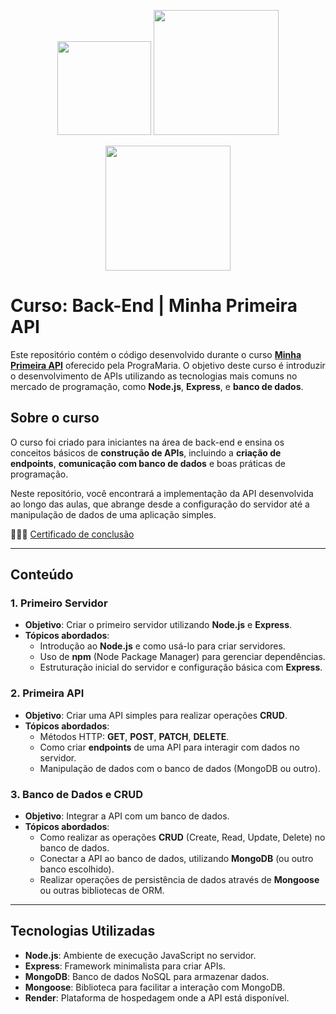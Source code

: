 <p align="center">
  <img src="https://github.com/user-attachments/assets/7dd2eaad-8387-4512-b913-1bc7b74959b8" width="150"> 
  <img src="https://github.com/user-attachments/assets/673c1ef1-a34a-441c-aa44-63e06caecec7" width="200">
</p>

<a href="https://www.programaria.org" target="_blank">
  <p align="center">
    <img src="https://github.com/user-attachments/assets/15dddadb-5b32-44fe-9d62-88909881aada" width="200">
  </p>
</a>

# Curso: Back-End | Minha Primeira API

Este repositório contém o código desenvolvido durante o curso [**Minha Primeira API**](https://www.programaria.org/cursos-programaria/back-end-minha-primeira-api/) oferecido pela PrograMaria. O objetivo deste curso é introduzir o desenvolvimento de APIs utilizando as tecnologias mais comuns no mercado de programação, como **Node.js**, **Express**, e **banco de dados**.

## Sobre o curso

O curso foi criado para iniciantes na área de back-end e ensina os conceitos básicos de **construção de APIs**, incluindo a **criação de endpoints**, **comunicação com banco de dados** e boas práticas de programação.

Neste repositório, você encontrará a implementação da API desenvolvida ao longo das aulas, que abrange desde a configuração do servidor até a manipulação de dados de uma aplicação simples.

<p align="left">
  👩🏻‍🎓 <a href="https://euprogramo.thinkific.com/certificates/rl2dmaprw7" target="_blank">Certificado de conclusão</a>
</p>

---

## Conteúdo

### 1. **Primeiro Servidor**
   - **Objetivo**: Criar o primeiro servidor utilizando **Node.js** e **Express**.
   - **Tópicos abordados**:
     - Introdução ao **Node.js** e como usá-lo para criar servidores.
     - Uso de **npm** (Node Package Manager) para gerenciar dependências.
     - Estruturação inicial do servidor e configuração básica com **Express**.

### 2. **Primeira API**
   - **Objetivo**: Criar uma API simples para realizar operações **CRUD**.
   - **Tópicos abordados**:
     - Métodos HTTP: **GET**, **POST**, **PATCH**, **DELETE**.
     - Como criar **endpoints** de uma API para interagir com dados no servidor.
     - Manipulação de dados com o banco de dados (MongoDB ou outro).

### 3. **Banco de Dados e CRUD**
   - **Objetivo**: Integrar a API com um banco de dados.
   - **Tópicos abordados**:
     - Como realizar as operações **CRUD** (Create, Read, Update, Delete) no banco de dados.
     - Conectar a API ao banco de dados, utilizando **MongoDB** (ou outro banco escolhido).
     - Realizar operações de persistência de dados através de **Mongoose** ou outras bibliotecas de ORM.

---

## Tecnologias Utilizadas

- **Node.js**: Ambiente de execução JavaScript no servidor.
- **Express**: Framework minimalista para criar APIs.
- **MongoDB**: Banco de dados NoSQL para armazenar dados.
- **Mongoose**: Biblioteca para facilitar a interação com MongoDB.
- **Render**: Plataforma de hospedagem onde a API está disponível.

